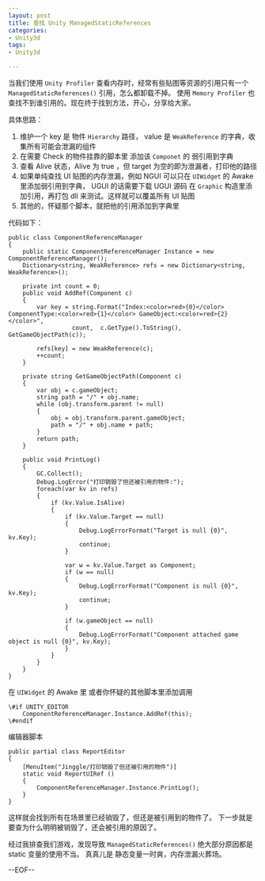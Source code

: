 ```yaml
---
layout: post
title: 查找 Unity ManagedStaticReferences 
categories:
- Unity3d
tags:
- Unity3d

---
```


当我们使用 `Unity Profiler` 查看内存时，经常有些贴图等资源的引用只有一个 `ManagedStaticReferences()` 引用，怎么都卸载不掉。
使用 `Memory Profiler` 也查找不到谁引用的。现在终于找到方法，开心，分享给大家。

具体思路：

1. 维护一个 key 是 物件 `Hierarchy` 路径，  value 是 `WeakReference` 的字典，收集所有可能会泄漏的组件
2. 在需要 Check 的物件挂靠的脚本里 添加该 `Componet` 的 弱引用到字典
3. 查看 Alive 状态，Alive 为 true ，但 target 为空的即为泄漏者，打印他的路径
4. 如果单纯查找 UI 贴图的内存泄漏，例如 NGUI 可以只在 `UIWidget` 的 Awake 里添加弱引用到字典， 
   UGUI 的话需要下载 UGUI 源码 在 `Graphic` 构造里添加引用，再打包 dll 来测试。这样就可以覆盖所有 UI 贴图
5. 其他的，怀疑那个脚本，就把他的引用添加到字典里

代码如下：

```
public class ComponentReferenceManager
{
	public static ComponentReferenceManager Instance = new ComponentReferenceManager();
    Dictionary<string, WeakReference> refs = new Dictionary<string, WeakReference>();

	private int count = 0;
	public void AddRef(Component c)
	{
		var key = string.Format("Index:<color=red>{0}</color> ComponentType:<color=red>{1}</color> GameObject:<color=red>{2}</color>", 
				  count,  c.GetType().ToString(), GetGameObjectPath(c));

		refs[key] = new WeakReference(c);
		++count;
	}

	private string GetGameObjectPath(Component c)
    {
		var obj = c.gameObject;
        string path = "/" + obj.name;
        while (obj.transform.parent != null)
        {
            obj = obj.transform.parent.gameObject;
            path = "/" + obj.name + path;
        }
        return path;
    }
	
	public void PrintLog()
	{
		GC.Collect();
		Debug.LogError("打印销毁了但还被引用的物件:");
		foreach(var kv in refs)
		{
			if (kv.Value.IsAlive)
			{
				if (kv.Value.Target == null)
				{
					Debug.LogErrorFormat("Target is null {0}", kv.Key);
					continue;
				}

				var w = kv.Value.Target as Component;
				if (w == null)
				{
					Debug.LogErrorFormat("Component is null {0}", kv.Key);
					continue;
				}

				if (w.gameObject == null)
				{
					Debug.LogErrorFormat("Component attached game object is null {0}", kv.Key);
				}
			}
		}
	}
}

```

在 `UIWidget` 的 Awake 里 或者你怀疑的其他脚本里添加调用
```
\#if UNITY_EDITOR
    ComponentReferenceManager.Instance.AddRef(this);
\#endif
```

编辑器脚本
```
public partial class ReportEditor
{
	[MenuItem("Jinggle/打印销毁了但还被引用的物件")]
	static void ReportUIRef () 
	{
		ComponentReferenceManager.Instance.PrintLog();
	}
}
```

这样就会找到所有在场景里已经销毁了，但还是被引用到的物件了。
下一步就是要查为什么明明被销毁了，还会被引用的原因了。

经过我排查我们游戏，发现导致 `ManagedStaticReferences()` 绝大部分原因都是 static 变量的使用不当。
真真儿是 静态变量一时爽，内存泄漏火葬场。

--EOF--						